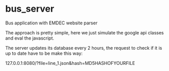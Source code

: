 bus_server
==========

Bus application with EMDEC website parser

The approach is pretty simple, here we just simulate the google api classes and eval the javascript.

The server updates its database every 2 hours, the request to check if it is up to date have to be make this way:

127.0.0.1:8080/?file=line_1.json&hash=MD5HASHOFYOURFILE
